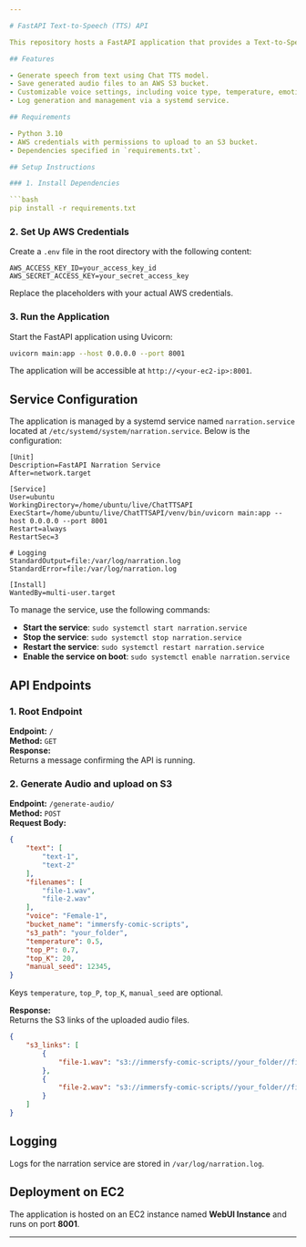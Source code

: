 ```yaml
---

# FastAPI Text-to-Speech (TTS) API

This repository hosts a FastAPI application that provides a Text-to-Speech (TTS) service using **Chat TTS model** for generating voice cues in comic scripts. The API uses a TTS model to convert text input into speech and uploads the generated audio files to an AWS S3 bucket.

## Features

- Generate speech from text using Chat TTS model.
- Save generated audio files to an AWS S3 bucket.
- Customizable voice settings, including voice type, temperature, emotional relevance, and tone similarity.
- Log generation and management via a systemd service.

## Requirements

- Python 3.10
- AWS credentials with permissions to upload to an S3 bucket.
- Dependencies specified in `requirements.txt`.

## Setup Instructions

### 1. Install Dependencies

```bash
pip install -r requirements.txt
```

### 2. Set Up AWS Credentials

Create a `.env` file in the root directory with the following content:

```plaintext
AWS_ACCESS_KEY_ID=your_access_key_id
AWS_SECRET_ACCESS_KEY=your_secret_access_key
```

Replace the placeholders with your actual AWS credentials.

### 3. Run the Application

Start the FastAPI application using Uvicorn:

```bash
uvicorn main:app --host 0.0.0.0 --port 8001
```

The application will be accessible at `http://<your-ec2-ip>:8001`.

## Service Configuration

The application is managed by a systemd service named `narration.service` located at `/etc/systemd/system/narration.service`. Below is the configuration:

```plaintext
[Unit]
Description=FastAPI Narration Service
After=network.target

[Service]
User=ubuntu
WorkingDirectory=/home/ubuntu/live/ChatTTSAPI
ExecStart=/home/ubuntu/live/ChatTTSAPI/venv/bin/uvicorn main:app --host 0.0.0.0 --port 8001
Restart=always
RestartSec=3

# Logging
StandardOutput=file:/var/log/narration.log
StandardError=file:/var/log/narration.log

[Install]
WantedBy=multi-user.target
```

To manage the service, use the following commands:

- **Start the service**: `sudo systemctl start narration.service`
- **Stop the service**: `sudo systemctl stop narration.service`
- **Restart the service**: `sudo systemctl restart narration.service`
- **Enable the service on boot**: `sudo systemctl enable narration.service`

## API Endpoints

### 1. Root Endpoint

**Endpoint:** `/`  
**Method:** `GET`  
**Response:**  
Returns a message confirming the API is running.

### 2. Generate Audio and upload on S3

**Endpoint:** `/generate-audio/`  
**Method:** `POST`  
**Request Body:**  
```json
{
    "text": [
        "text-1",
        "text-2"
    ],
    "filenames": [
        "file-1.wav",
        "file-2.wav"
    ],
    "voice": "Female-1",
    "bucket_name": "immersfy-comic-scripts",
    "s3_path": "your_folder",
    "temperature": 0.5,
    "top_P": 0.7,
    "top_K": 20,
    "manual_seed": 12345,
}
```
Keys `temperature`, `top_P`, `top_K`, `manual_seed` are optional.

**Response:**  
Returns the S3 links of the uploaded audio files.
```json
{
    "s3_links": [
        {
            "file-1.wav": "s3://immersfy-comic-scripts//your_folder//file-1.wav"
        },
        {
            "file-2.wav": "s3://immersfy-comic-scripts//your_folder//file-2.wav"
        }
    ]
}
```

## Logging

Logs for the narration service are stored in `/var/log/narration.log`.

## Deployment on EC2

The application is hosted on an EC2 instance named **WebUI Instance** and runs on port **8001**.

---
```

